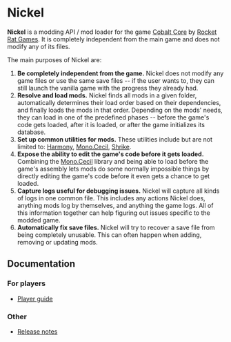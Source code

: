 # Nickel

**Nickel** is a modding API / mod loader for the game [Cobalt Core](https://store.steampowered.com/app/2179850/Cobalt_Core/) by [Rocket Rat Games](https://rocketrat.games/). It is completely independent from the main game and does not modify any of its files.

The main purposes of Nickel are:

1. **Be completely independent from the game.** Nickel does not modify any game files or use the same save files -- if the user wants to, they can still launch the vanilla game with the progress they already had.
2. **Resolve and load mods.** Nickel finds all mods in a given folder, automatically determines their load order based on their dependencies, and finally loads the mods in that order. Depending on the mods' needs, they can load in one of the predefined phases -- before the game's code gets loaded, after it is loaded, or after the game initializes its database.
3. **Set up common utilities for mods.** These utilities include but are not limited to: [Harmony](https://github.com/pardeike/Harmony), [Mono.Cecil](https://github.com/jbevain/cecil), [Shrike](https://github.com/Nanoray-pl/Shrike).
4. **Expose the ability to edit the game's code before it gets loaded.** Combining the [Mono.Cecil](https://github.com/jbevain/cecil) library and being able to load before the game's assembly lets mods do some normally impossible things by directly editing the game's code before it even gets a chance to get loaded.
5. **Capture logs useful for debugging issues.** Nickel will capture all kinds of logs in one common file. This includes any actions Nickel does, anything mods log by themselves, and anything the game logs. All of this information together can help figuring out issues specific to the modded game.
6. **Automatically fix save files.** Nickel will try to recover a save file from being completely unusable. This can often happen when adding, removing or updating mods.

## Documentation

### For players

* [Player guide](https://github.com/Shockah/Nickel/blob/master/docs/player-guide.md)

### Other

* [Release notes](https://github.com/Shockah/Nickel/blob/master/docs/release-notes.md)